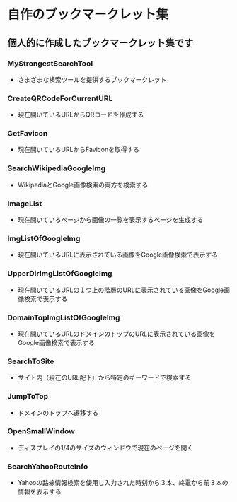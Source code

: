 # 自作のブックマークレット集

## 個人的に作成したブックマークレット集です

### MyStrongestSearchTool
- さまざまな検索ツールを提供するブックマークレット

### CreateQRCodeForCurrentURL
- 現在開いているURLからQRコードを作成する

### GetFavicon
- 現在開いているURLからFaviconを取得する

### SearchWikipediaGoogleImg
- WikipediaとGoogle画像検索の両方を検索する

### ImageList
- 現在開いているページから画像の一覧を表示するページを生成する

### ImgListOfGoogleImg
- 現在開いているURLに表示されている画像をGoogle画像検索で表示する

### UpperDirImgListOfGoogleImg
- 現在開いているURLの１つ上の階層のURLに表示されている画像をGoogle画像検索で表示する

### DomainTopImgListOfGoogleImg
- 現在開いているURLのドメインのトップのURLに表示されている画像をGoogle画像検索で表示する

### SearchToSite
- サイト内（現在のURL配下）から特定のキーワードで検索する

### JumpToTop
- ドメインのトップへ遷移する

### OpenSmallWindow
- ディスプレイの1/4のサイズのウィンドウで現在のページを開く

### SearchYahooRouteInfo
- Yahooの路線情報検索を使用し入力された時刻から３本、終電から前３本の情報を表示する
